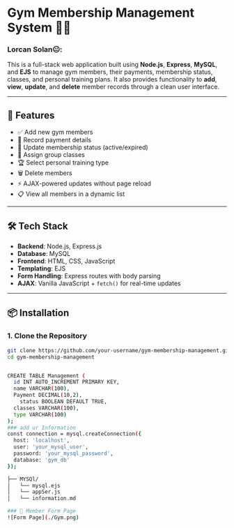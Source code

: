 # Gym Membership Management System 🏋️‍♂️
### Lorcan Solan😐:

This is a full-stack web application built using **Node.js**, **Express**, **MySQL**, and **EJS** to manage gym members, their payments, membership status, classes, and personal training plans. It also provides functionality to **add**, **view**, **update**, and **delete** member records through a clean user interface.

---

## 🧩 Features

- ✅ Add new gym members
- 🧾 Record payment details
- 🔁 Update membership status (active/expired)
- 👥 Assign group classes
- 🏆 Select personal training type
- 🗑️ Delete members
- ⚡ AJAX-powered updates without page reload
- 📋 View all members in a dynamic list

---

## 🛠️ Tech Stack

- **Backend**: Node.js, Express.js
- **Database**: MySQL
- **Frontend**: HTML, CSS, JavaScript
- **Templating**: EJS
- **Form Handling**: Express routes with body parsing
- **AJAX**: Vanilla JavaScript + `fetch()` for real-time updates

---

## 📦 Installation

### 1. Clone the Repository

```bash
git clone https://github.com/your-username/gym-membership-management.git
cd gym-membership-management


CREATE TABLE Management (
  id INT AUTO_INCREMENT PRIMARY KEY,
  name VARCHAR(100),
  Payment DECIMAL(10,2),
    status BOOLEAN DEFAULT TRUE,
  classes VARCHAR(100),
  type VARCHAR(100)
);
### add ur Information
const connection = mysql.createConnection({
  host: 'localhost',
  user: 'your_mysql_user',
  password: 'your_mysql_password',
  database: 'gym_db'
});

├── MYSQl/
│   └── mysql.ejs           
│   └── appSer.js     
│   └── information.md          

### 🧾 Member Form Page
![Form Page](./Gym.png)
